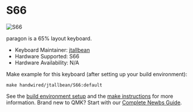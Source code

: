 # S66

![S66](https://i.imgur.com/5VhzVw9.png)

paragon is a 65% layout keyboard.

* Keyboard Maintainer: [jtallbean](https://github.com/samlli)
* Hardware Supported: S66
* Hardware Availability: N/A

Make example for this keyboard (after setting up your build environment):

    make handwired/jtallbean/S66:default

See the [build environment setup](https://docs.qmk.fm/#/getting_started_build_tools) and the [make instructions](https://docs.qmk.fm/#/getting_started_make_guide) for more information. Brand new to QMK? Start with our [Complete Newbs Guide](https://docs.qmk.fm/#/newbs).
